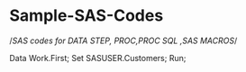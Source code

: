 # Sample-SAS-Codes
 /*SAS codes for DATA STEP, PROC,PROC SQL ,SAS MACROS*/

Data Work.First;
Set SASUSER.Customers;
Run;
